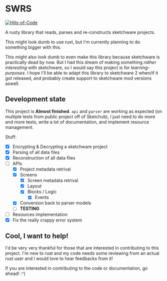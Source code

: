 # SWRS
[![Hits-of-Code](https://hitsofcode.com/github/iyxan23/swrs?branch=dev)](https://hitsofcode.com/github/iyxan23/swrs/view?branch=dev)

A rusty library that reads, parses and re-constructs sketchware projects.

This might look dumb to use rust, but I'm currently planning to do something bigger with this.

This might also look dumb to even make this library because sketchware is practically dead by now. But I had this dream of making something _rather interesting_ with sketchware, so I would say this project is for _learning-purposes_. I hope I'll be able to adapt this library to sketchware 2 when/if it got released, and probably create support to sketchware mod versions aswell.

## Development state
This project is **Almost finished**. `api` and `parser` are working as expected (on multiple tests from public project off of Sketchub), I just need to do more and more tests, write a lot of documentation, and implement resource management.

Stuff:
 - [x] Encrypting & Decrypting a sketchware project
 - [x] Parsing of all data files
 - [x] Reconstruction of all data files
 - [ ] APIs
   - [x] Project metadata retrival
   - [x] Screens
     - [x] Screen metadata retrival
     - [x] Layout
     - [x] Blocks / Logic
       - [x] Events
   - [x] Conversion back to parser models
   - [ ] **TESTING**
 - [ ] Resources implementation
 - [x] Fix the really crappy error system

## Cool, I want to help!
I'd be very very thankful for those that are interested in contributing to this project. I'm new to rust and my code needs some reviewing from an actual rust user and I would love to hear feedbacks from it!

If you are interested in contributing to the code or documentation, go ahead! :^)
